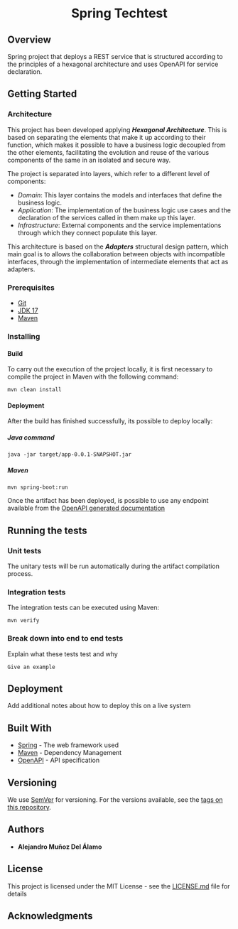<a name="readme-top"></a>

<br />
<h1 align="center">
Spring Techtest
</h1>

## Overview

Spring project that deploys a REST service that is structured according to the principles of a hexagonal architecture and uses OpenAPI for service declaration.

## Getting Started
### Architecture

This project has been developed applying **_Hexagonal Architecture_**. This is based on separating the elements that make it up according to their function, which makes it possible to have a business logic decoupled from the other elements, facilitating the evolution and reuse of the various components of the same in an isolated and secure way.

The project is separated into layers, which refer to a different level of components:

- *Domain*: This layer contains the models and interfaces that define the business logic.
- *Application*: The implementation of the business logic use cases and the declaration of 
the services called in them make up this layer.
- *Infrastructure*: External components and the service implementations through which they connect populate this layer.

This architecture is based on the **_Adapters_** structural design pattern, which main goal is to allows the collaboration between objects with incompatible interfaces, through the implementation of intermediate elements that act as adapters.   

### Prerequisites

- [Git](https://git-scm.com/downloads)
- [JDK 17](https://jdk.java.net/21/)
- [Maven](https://maven.apache.org/download.cgi)
  
### Installing
#### Build

To carry out the execution of the project locally, it is first necessary to compile the project in Maven with the following command:

```shell
mvn clean install
```

#### Deployment

After the build has finished successfully, its possible to deploy locally:

<h5>Java command</h5>

```shell
java -jar target/app-0.0.1-SNAPSHOT.jar
```

<h5>Maven</h5>

```shell
mvn spring-boot:run
```

Once the artifact has been deployed, is possible to use 
any endpoint available from the [OpenAPI generated documentation](http://localhost:8080/example/techtest/api/docs)


## Running the tests
### Unit tests

The unitary tests will be run automatically during the artifact compilation process. 

### Integration tests

The integration tests can be executed using Maven:

```shell
mvn verify
```


### Break down into end to end tests

Explain what these tests test and why

```
Give an example
```

## Deployment

Add additional notes about how to deploy this on a live system

## Built With

* [Spring](https://spring.io/guides) - The web framework used
* [Maven](https://maven.apache.org/) - Dependency Management
* [OpenAPI](https://spec.openapis.org/oas/v3.0.0) - API specification 

## Versioning

We use [SemVer](http://semver.org/) for versioning. For the versions available, see the [tags on this repository](https://github.com/your/project/tags). 

## Authors

* **Alejandro Muñoz Del Álamo**

## License

This project is licensed under the MIT License - see the [LICENSE.md](LICENSE.md) file for details

## Acknowledgments


